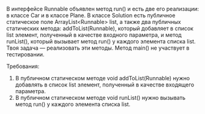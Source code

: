 
В интерфейсе Runnable объявлен метод run() и есть две его реализации: в классе Car и в классе Plane.
В классе Solution есть публичное статическое поле ArrayList&lt;Runnable&gt; list, а также два публичных статических метода:
addToList(Runnable), который добавляет в список list элемент, полученный в качестве входного параметра, и
метод runList(), который вызывает метод run() у каждого элемента списка list.
Твоя задача &mdash; реализовать эти методы.
Метод main() не участвует в тестировании.


Требования:
1.	В публичном статическом методе void addToList(Runnable) нужно добавлять в список list элемент, полученный в качестве входящего параметра.
2.	В публичном статическом методе void runList() нужно вызывать метод run() у каждого элемента списка list.


